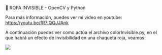 👚 ROPA INVISIBLE - OpenCV y Python

Para más información, puedes ver mi video en youtube: https://youtu.be/fR7IQQJJAnk

A continuación puedes ver como actúa el archivo colorInvisible.py, en el que habrá un efecto de invisibilidad en una chaqueta
roja, veamos:

![](ropaInvisible.gif)
